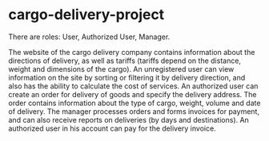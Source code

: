 # cargo-delivery-project

There are roles: User, Authorized User, Manager.

The website of the cargo delivery company contains information about the directions of
delivery, as well as tariffs (tariffs depend on the distance, weight and dimensions of the
cargo).
An unregistered user can view information on the site by sorting or filtering it by delivery
direction, and also has the ability to calculate the cost of services.
An authorized user can create an order for delivery of goods and specify the delivery
address. The order contains information about the type of cargo, weight, volume and date of
delivery.
The manager processes orders and forms invoices for payment, and can also receive reports
on deliveries (by days and destinations).
An authorized user in his account can pay for the delivery invoice.
